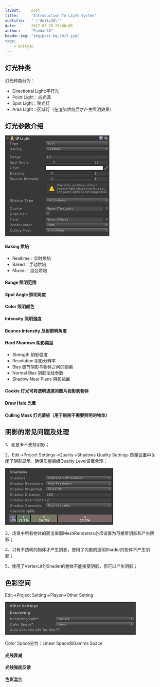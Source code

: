 ```yaml
---
layout:     post
title:      "Introduction To Light System"
subtitle:   " \"Unity3D\""
date:       2017-03-29 21:00:00
author:     "PandaL33"
header-img: "img/post-bg-2015.jpg"
tags:
    - Unity3D
---
```

## 灯光种类

灯光种类分为：

- Directional Light:平行光
- Point Light：点光源
- Spot Light：聚光灯
- Area Light：区域灯（在渲染烘焙后才产生照明效果）

## 灯光参数介绍

![alt](https://raw.githubusercontent.com/PandaL33/PandaL33.github.io/master/img/in-post/introduction-to-light-system/introduction-to-light-system-1.png)

#### Baking 烘培
- Realtime：实时烘培
- Baked：手动烘培
- Mixed:：混合烘培

#### Range 照明范围
#### Spot Angle 照明角度
#### Color 照明颜色
#### Intensity 照明强度
#### Bounce Intensity 反射照明角度
#### Hard Shadows 阴影类型
- Strength 阴影强度
- Resolution 阴影分辨率
- Bias 调节阴影与物体之间的距离
- Normal Bias 阴影法线参数
- Shadow Near Plane 阴影贴面

#### Cookie 灯光可将透明通道的图片投影到物体
#### Draw Halo 光晕
#### Culling Mask 灯光蒙板（用于剔除不需要照明的物体）

## 阴影的常见问题及处理

1、老显卡不支持阴影；

2、Edit->Project Settings->Quality->Shadows
Quality Settings 质量设置中关闭了阴影显示。确保质量层级Quality Level设置合理；

![alt](https://raw.githubusercontent.com/PandaL33/PandaL33.github.io/master/img/in-post/introduction-to-light-system/introduction-to-light-system-2.png)

3、场景中所有物体的面渲染器MeshRenderers必须设置为可接受阴影和产生阴影；

4、只有不透明的物体才产生阴影，使用了内置的透明Shader的物体不产生阴影；

5、使用了VertexLit的Shader的物体不能接受阴影，但可以产生阴影；

## 色彩空间

Edit->Project Setting->Player->Other Setting

![alt](https://raw.githubusercontent.com/PandaL33/PandaL33.github.io/master/img/in-post/introduction-to-light-system/introduction-to-light-system-3.png)

Color Space分为：Linear Space和Gamma Space

#### 光线衰减

#### 光线强度反馈

#### 色彩混合